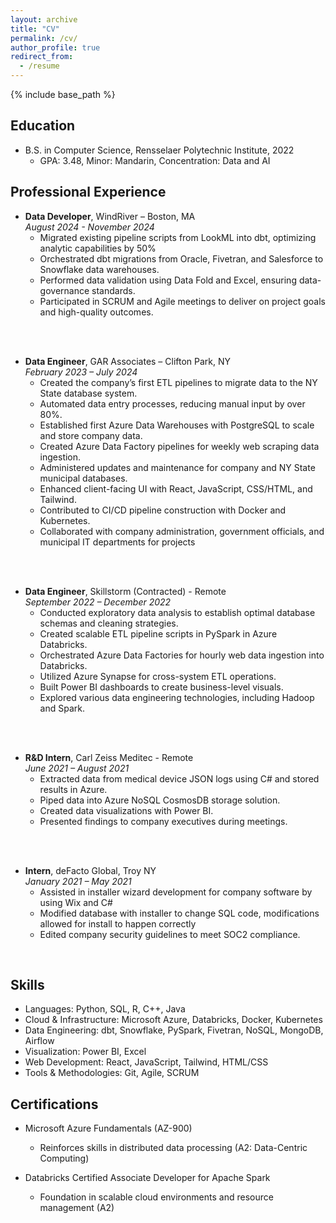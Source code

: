 ```yaml
---
layout: archive
title: "CV"
permalink: /cv/
author_profile: true
redirect_from:
  - /resume
---
```


{% include base_path %}

## Education
* B.S. in Computer Science, Rensselaer Polytechnic Institute, 2022
  * GPA: 3.48, Minor: Mandarin, Concentration: Data and AI

## Professional Experience
* **Data Developer**, WindRiver – Boston, MA  
  *August 2024 - November 2024*
  * Migrated existing pipeline scripts from LookML into dbt, optimizing analytic capabilities by 50%
  * Orchestrated dbt migrations from Oracle, Fivetran, and Salesforce to Snowflake data warehouses.
  * Performed data validation using Data Fold and Excel, ensuring data-governance standards.
  * Participated in SCRUM and Agile meetings to deliver on project goals and high-quality outcomes.
<br>
<br>

* **Data Engineer**, GAR Associates – Clifton Park, NY  		          
  *February 2023 – July 2024*
  * Created the company’s first ETL pipelines to migrate data to the NY State database system.
  * Automated data entry processes, reducing manual input by over 80%.
  * Established first Azure Data Warehouses with PostgreSQL to scale and store company data.
  * Created Azure Data Factory pipelines for weekly web scraping data ingestion.
  * Administered updates and maintenance for company and NY State municipal databases.
  * Enhanced client-facing UI with React, JavaScript, CSS/HTML, and Tailwind.
  * Contributed to CI/CD pipeline construction with Docker and Kubernetes.
  * Collaborated with company administration, government officials, and municipal IT departments for projects
<br>
<br>

* **Data Engineer**, Skillstorm (Contracted) - Remote  
  *September 2022 – December 2022*
  * Conducted exploratory data analysis to establish optimal database schemas and cleaning strategies.
  * Created scalable ETL pipeline scripts in PySpark in Azure Databricks.
  * Orchestrated Azure Data Factories for hourly web data ingestion into Databricks.
  * Utilized Azure Synapse for cross-system ETL operations.
  * Built Power BI dashboards to create business-level visuals.
  * Explored various data engineering technologies, including Hadoop and Spark.
<br>
<br>

* **R&D Intern**, Carl Zeiss Meditec - Remote  
  *June 2021 – August 2021*
  * Extracted data from medical device JSON logs using C# and stored results in Azure.
  * Piped data into Azure NoSQL CosmosDB storage solution. 
  * Created data visualizations with Power BI.
  * Presented findings to company executives during meetings.
<br>
<br>

* **Intern**, deFacto Global, Troy NY  
  *January 2021 – May 2021*
  * Assisted in installer wizard development for company software by using Wix and C#
  * Modified database with installer to change SQL code, modifications allowed for install to happen correctly 
  * Edited company security guidelines to meet SOC2 compliance.
<br>
 
## Skills
* Languages: Python, SQL, R, C++, Java
* Cloud & Infrastructure: Microsoft Azure, Databricks, Docker, Kubernetes
* Data Engineering: dbt, Snowflake, PySpark, Fivetran, NoSQL, MongoDB, Airflow
* Visualization: Power BI, Excel
* Web Development: React, JavaScript, Tailwind, HTML/CSS
* Tools & Methodologies: Git, Agile, SCRUM

## Certifications
* Microsoft Azure Fundamentals (AZ-900)
  * Reinforces skills in distributed data processing (A2: Data-Centric Computing)

* Databricks Certified Associate Developer for Apache Spark
  * Foundation in scalable cloud environments and resource management (A2)

  
<!-- Publications
======
  <ul>{% for post in site.publications reversed %}
    {% include archive-single-cv.html %}
  {% endfor %}</ul> -->
  
<!-- Talks
======
  <ul>{% for post in site.talks reversed %}
    {% include archive-single-talk-cv.html  %}
  {% endfor %}</ul> -->
  
<!-- ## Teaching
  <ul>{% for post in site.teaching reversed %}
    {% include archive-single-cv.html %}
  {% endfor %}</ul>
  
## Service and leadership
* Currently signed in to 43 different slack teams -->

